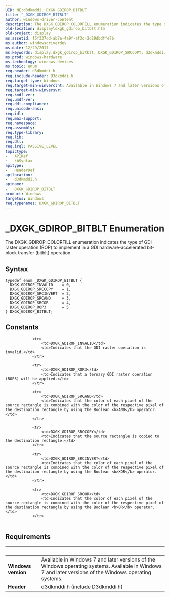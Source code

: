 ```yaml
---
UID: NE:d3dkmddi._DXGK_GDIROP_BITBLT
title: "_DXGK_GDIROP_BITBLT"
author: windows-driver-content
description: The DXGK_GDIROP_COLORFILL enumeration indicates the type of GDI raster operation (ROP) to implement in a GDI hardware-accelerated bit-block transfer (bitblt) operation.
old-location: display\dxgk_gdirop_bitblt.htm
old-project: display
ms.assetid: f5f337dd-ab7a-4a9f-af3c-2d29dbdffe7b
ms.author: windowsdriverdev
ms.date: 12/29/2017
ms.keywords: display.dxgk_gdirop_bitblt, DXGK_GDIROP_SRCCOPY, d3dkmddi/DXGK_GDIROP_ROP3, DXGK_GDIROP_BITBLT enumeration [Display Devices], DXGK_GDIROP_SRCINVERT, DXGK_GDIROP_SRCOR, d3dkmddi/DXGK_GDIROP_SRCOR, DmEnums_ac0fe82c-71cb-4756-a580-37d138873b2d.xml, DXGK_GDIROP_ROP3, DXGK_GDIROP_BITBLT, d3dkmddi/DXGK_GDIROP_SRCAND, DXGK_GDIROP_INVALID, d3dkmddi/DXGK_GDIROP_SRCINVERT, d3dkmddi/DXGK_GDIROP_SRCCOPY, _DXGK_GDIROP_BITBLT, d3dkmddi/DXGK_GDIROP_INVALID, d3dkmddi/DXGK_GDIROP_BITBLT, DXGK_GDIROP_SRCAND
ms.prod: windows-hardware
ms.technology: windows-devices
ms.topic: enum
req.header: d3dkmddi.h
req.include-header: D3dkmddi.h
req.target-type: Windows
req.target-min-winverclnt: Available in Windows 7 and later versions of the Windows operating systems.
req.target-min-winversvr: 
req.kmdf-ver: 
req.umdf-ver: 
req.ddi-compliance: 
req.unicode-ansi: 
req.idl: 
req.max-support: 
req.namespace: 
req.assembly: 
req.type-library: 
req.lib: 
req.dll: 
req.irql: PASSIVE_LEVEL
topictype:
-	APIRef
-	kbSyntax
apitype:
-	HeaderDef
apilocation:
-	d3dkmddi.h
apiname:
-	DXGK_GDIROP_BITBLT
product: Windows
targetos: Windows
req.typenames: DXGK_GDIROP_BITBLT
---
```


# _DXGK_GDIROP_BITBLT Enumeration
The DXGK_GDIROP_COLORFILL enumeration indicates the type of GDI raster operation (ROP) to implement in a GDI hardware-accelerated bit-block transfer (bitblt) operation.

## Syntax
````
typedef enum _DXGK_GDIROP_BITBLT { 
  DXGK_GDIROP_INVALID    = 0,
  DXGK_GDIROP_SRCCOPY    = 1,
  DXGK_GDIROP_SRCINVERT  = 2,
  DXGK_GDIROP_SRCAND     = 3,
  DXGK_GDIROP_SRCOR      = 4,
  DXGK_GDIROP_ROP3       = 5
} DXGK_GDIROP_BITBLT;
````

## Constants

<table>
            
                <tr>
                    <td>DXGK_GDIROP_INVALID</td>
                    <td>Indicates that the GDI raster operation is invalid.</td>
                </tr>
            
                <tr>
                    <td>DXGK_GDIROP_ROP3</td>
                    <td>Indicates that a ternary GDI raster operation (ROP3) will be applied.</td>
                </tr>
            
                <tr>
                    <td>DXGK_GDIROP_SRCAND</td>
                    <td>Indicates that the color of each pixel of the source rectangle is combined with the color of the respective pixel of the destination rectangle by using the Boolean <b>AND</b> operator.</td>
                </tr>
            
                <tr>
                    <td>DXGK_GDIROP_SRCCOPY</td>
                    <td>Indicates that the source rectangle is copied to the destination rectangle.</td>
                </tr>
            
                <tr>
                    <td>DXGK_GDIROP_SRCINVERT</td>
                    <td>Indicates that the color of each pixel of the source rectangle is combined with the color of the respective pixel of the destination rectangle by using the Boolean <b>XOR</b> operator.</td>
                </tr>
            
                <tr>
                    <td>DXGK_GDIROP_SRCOR</td>
                    <td>Indicates that the color of each pixel of the source rectangle is combined with the color of the respective pixel of the destination rectangle by using the Boolean <b>OR</b> operator.</td>
                </tr>
</table>


## Requirements
| &nbsp; | &nbsp; |
| ---- |:---- |
| **Windows version** | Available in Windows 7 and later versions of the Windows operating systems. Available in Windows 7 and later versions of the Windows operating systems. |
| **Header** | d3dkmddi.h (include D3dkmddi.h) |